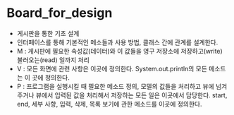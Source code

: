 # Board_for_design
- 게시판을 통한 기초 설계
- 인터페이스를 통해 기본적인 메소들과 사용 방법, 클래스 간에 관계를 설계한다.
- M : 게시판에 필요한 속성값(데이터)와 이 값들을 영구 저장소에 저장하고(write) 불러오는(read) 일까지 처리
- V : 모든 화면에 관련 사항은 이곳에 정의한다. System.out.println의 모든 메소드는 이 곳에 정의한다.
- P : 프로그램을 실행시킬 때 필요한 메소드 정의, 모델의 값들을 처리하고 뷰에 넘겨주거나 뷰에서 입력된 값을 처리해서 저장하는 모든 일은 이곳에서 담당한다. start, end, 세부 사항, 입력, 삭제, 목록 보기에 관한 메소드를 이곳에 정의한다.
